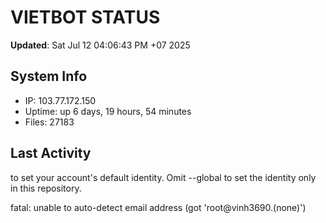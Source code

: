 # VIETBOT STATUS
**Updated**: Sat Jul 12 04:06:43 PM +07 2025

## System Info
- IP: 103.77.172.150
- Uptime: up 6 days, 19 hours, 54 minutes
- Files: 27183

## Last Activity

to set your account's default identity.
Omit --global to set the identity only in this repository.

fatal: unable to auto-detect email address (got 'root@vinh3690.(none)')
